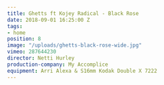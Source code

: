 ```yaml
---
title: Ghetts ft Kojey Radical - Black Rose
date: 2018-09-01 16:25:00 Z
tags:
- home
position: 8
image: "/uploads/ghetts-black-rose-wide.jpg"
vimeo: 287644230
director: Netti Hurley
production-company: My Accomplice
equipment: Arri Alexa & S16mm Kodak Double X 7222
---
```


